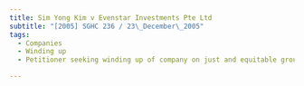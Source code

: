 ```yaml
---
title: Sim Yong Kim v Evenstar Investments Pte Ltd
subtitle: "[2005] SGHC 236 / 23\_December\_2005"
tags:
  - Companies
  - Winding up
  - Petitioner seeking winding up of company on just and equitable grounds

---
```


